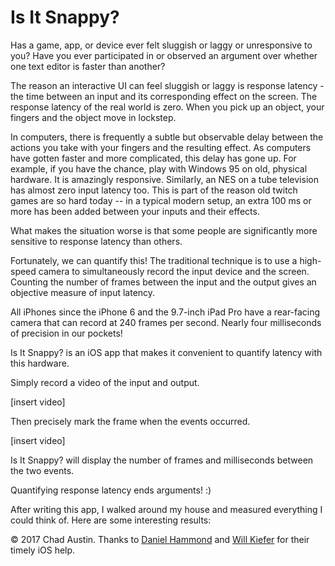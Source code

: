 # Is It Snappy?






Has a game, app, or device ever felt sluggish or laggy or unresponsive to you?  Have you ever participated in or observed an argument over whether one text editor is faster than another?

The reason an interactive UI can feel sluggish or laggy is response latency - the time between an input and its corresponding effect on the screen.  The response latency of the real world is zero.  When you pick up an object, your fingers and the object move in lockstep.

In computers, there is frequently a subtle but observable delay between the actions you take with your fingers and the resulting effect.  As computers have gotten faster and more complicated, this delay has gone up.  For example, if you have the chance, play with Windows 95 on old, physical hardware.  It is amazingly responsive.  Similarly, an NES on a tube television has almost zero input latency too.  This is part of the reason old twitch games are so hard today -- in a typical modern setup, an extra 100 ms or more has been added between your inputs and their effects.

What makes the situation worse is that some people are significantly more sensitive to response latency than others.

Fortunately, we can quantify this!  The traditional technique is to use a high-speed camera to simultaneously record the input device and the screen.  Counting the number of frames between the input and the output gives an objective measure of input latency.

All iPhones since the iPhone 6 and the 9.7-inch iPad Pro have a rear-facing camera that can record at 240 frames per second.  Nearly four milliseconds of precision in our pockets!

Is It Snappy? is an iOS app that makes it convenient to quantify latency with this hardware.

Simply record a video of the input and output.

[insert video]

Then precisely mark the frame when the events occurred.

[insert video]

Is It Snappy? will display the number of frames and milliseconds between the two events.

Quantifying response latency ends arguments! :)

After writing this app, I walked around my house and measured everything I could think of.  Here are some interesting results:




<footer>
© 2017 Chad Austin.  Thanks to <a href="https://twitter.com/danielrhammond">Daniel Hammond</a> and <a href="https://twitter.com/wkiefer">Will Kiefer</a> for their timely iOS help.
</footer>